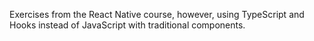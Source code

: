 Exercises from the React Native course, however, using TypeScript and Hooks instead of JavaScript with traditional components.
